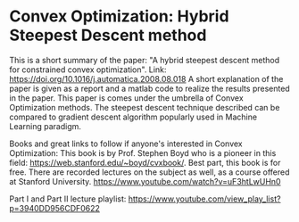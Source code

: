 # Convex Optimization: Hybrid Steepest Descent method
This is a short summary of the paper: "A hybrid steepest descent method for constrained convex optimization".
Link: https://doi.org/10.1016/j.automatica.2008.08.018
A short explanation of the paper is given as a report and a matlab code to realize the results presented in the paper.
This paper is comes under the umbrella of Convex Optimization methods. The steepest descent technique described can be compared to gradient descent algorithm popularly used in Machine Learning paradigm.

Books and great links to follow if anyone's interested in Convex Optimization:
This book is by Prof. Stephen Boyd who is a pioneer in this field: https://web.stanford.edu/~boyd/cvxbook/.
Best part, this book is for free. There are recorded lectures on the subject as well, as a course offered at Stanford University.
https://www.youtube.com/watch?v=uF3htLwUHn0

Part I and Part II lecture playlist:
https://www.youtube.com/view_play_list?p=3940DD956CDF0622
